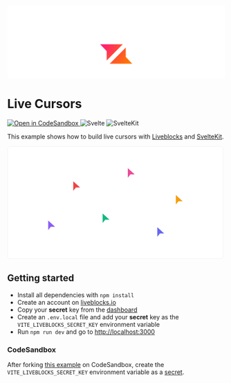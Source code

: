 <p align="center">
  <a href="https://liveblocks.io">
    <img src="https://raw.githubusercontent.com/liveblocks/liveblocks/main/.github/assets/header.svg" alt="Liveblocks" />
  </a>
</p>

# Live Cursors

<p>
  <a href="https://codesandbox.io/s/github/liveblocks/liveblocks/tree/main/examples/sveltekit-live-cursors">
    <img src="https://img.shields.io/badge/open%20in%20codesandbox-message?style=flat&logo=codesandbox&color=333&logoColor=fff" alt="Open in CodeSandbox" />
  </a>
  <img src="https://img.shields.io/badge/svelte-message?style=flat&logo=svelte&color=f30&logoColor=fff" alt="Svelte" />
  <img src="https://img.shields.io/badge/sveltekit-message?style=flat&logo=svelte&color=f30&logoColor=fff" alt="SvelteKit" />
</p>

This example shows how to build live cursors with [Liveblocks](https://liveblocks.io) and [SvelteKit](https://kit.svelte.dev/).

<img src="https://raw.githubusercontent.com/liveblocks/liveblocks/main/.github/assets/examples/live-cursors.png" width="500" alt="Live Cursors" />

## Getting started

- Install all dependencies with `npm install`
- Create an account on [liveblocks.io](https://liveblocks.io/dashboard)
- Copy your **secret** key from the [dashboard](https://liveblocks.io/dashboard/apikeys)
- Create an `.env.local` file and add your **secret** key as the `VITE_LIVEBLOCKS_SECRET_KEY` environment variable
- Run `npm run dev` and go to [http://localhost:3000](http://localhost:3000)

### CodeSandbox

After forking [this example](https://codesandbox.io/s/github/liveblocks/liveblocks/tree/main/examples/sveltekit-live-cursors) on CodeSandbox, create the `VITE_LIVEBLOCKS_SECRET_KEY` environment variable as a [secret](https://codesandbox.io/docs/secrets).
